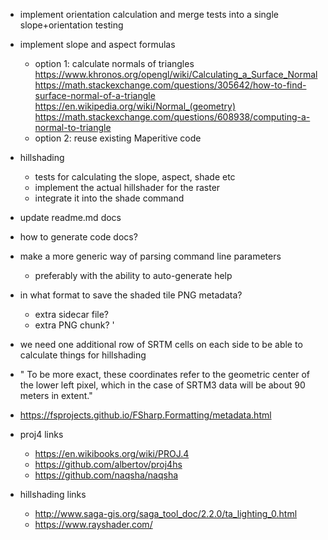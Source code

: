 ﻿- implement orientation calculation and merge tests into a single slope+orientation testing

- implement slope and aspect formulas
    - option 1: calculate normals of triangles
        https://www.khronos.org/opengl/wiki/Calculating_a_Surface_Normal
        https://math.stackexchange.com/questions/305642/how-to-find-surface-normal-of-a-triangle
        https://en.wikipedia.org/wiki/Normal_(geometry)
        https://math.stackexchange.com/questions/608938/computing-a-normal-to-triangle
    - option 2: reuse existing Maperitive code

- hillshading
    - tests for calculating the slope, aspect, shade etc
    - implement the actual hillshader for the raster
    - integrate it into the shade command
- update readme.md docs
- how to generate code docs?
- make a more generic way of parsing command line parameters
    - preferably with the ability to auto-generate help

- in what format to save the shaded tile PNG metadata?  
    - extra sidecar file?
    - extra PNG chunk?
'
- we need one additional row of SRTM cells on each side to be able to calculate things for hillshading

- " To be more exact, these
coordinates refer to the geometric center of the lower left pixel, which in the case of SRTM3 data will be about 90 meters in extent."

- https://fsprojects.github.io/FSharp.Formatting/metadata.html

- proj4 links
    - https://en.wikibooks.org/wiki/PROJ.4
    - https://github.com/albertov/proj4hs
    - https://github.com/naqsha/naqsha
- hillshading links
    - http://www.saga-gis.org/saga_tool_doc/2.2.0/ta_lighting_0.html
    - https://www.rayshader.com/